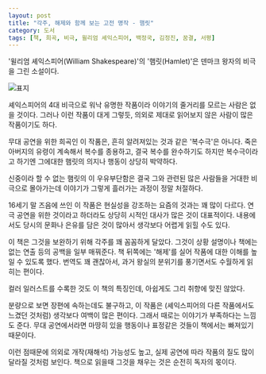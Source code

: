 ```yaml
---
layout: post
title: "각주, 해제와 함께 보는 고전 명작 - 햄릿"
category: 도서
tags: [책, 희곡, 비극, 윌리엄 셰익스피어, 백정국, 김정진, 꿈결, 서평]
---
```


'윌리엄 셰익스피어(William Shakespeare)'의
'햄릿(Hamlet)'은
덴마크 왕자의 비극을 그린 소설이다.

![표지](https://lh3.googleusercontent.com/X8Q5Q09vW_o3GKm__pPwkU-jXxR59y0O7ZNy5P-746Aav2ossuvlR6xJ16iyrRPlFkULkF3lQwNoBA=s480)

셰익스피어의 4대 비극으로 워낙 유명한 작품이라
이야기의 줄거리를 모르는 사람은 없을 것이다.
그러나 이런 작품이 대게 그렇듯, 의외로 제대로 읽어보지 않은 사람이 많은 작품이기도 하다.

무대 공연을 위한 희곡인 이 작품은,
흔히 알려져있는 것과 같은 '복수극'은 아니다.
죽은 아버지의 유령이 계속해서 복수를 종용하고,
결국 복수를 완수하기도 하지만
복수극이라고 하기엔 그에대한 햄릿의 의지나 행동이 상당히 박약하다.

신중이라 할 수 없는 햄릿의 이 우유부단함은 결국 그와 관련된 많은 사람들을 거대한 비극으로 몰아가는데
이야기가 그렇게 흘러가는 과정이 정말 처절하다.

16세기 말 즈음에 쓰인 이 작품은 현실성을 강조하는 요즘의 것과는 꽤 많이 다르다.
연극 공연을 위한 것이라고 하더라도 상당히 시적인 대사가 많은 것이 대표적이다.
내용에서도 당시의 문화나 은유를 담은 것이 많아서 생각보다 어렵게 읽힐 수도 있다.

이 책은 그것을 보완하기 위해 각주를 꽤 꼼꼼하게 달았다.
그것이 상황 설명이나 책에는 없는 연출 등의 공백을 일부 매꿔준다.
책 뒤쪽에는 '해제'를 실어 작품에 대한 이해를 높일 수 있도록 했다.
번역도 꽤 괜찮아서, 과거 왕실의 분위기를 풍기면서도 수월하게 읽히는 편이다.

컬러 일러스트를 수록한 것도 이 책의 특징인데,
아쉽게도 그리 취향에 맞진 않았다.

분량으로 보면 장편에 속하는데도 불구하고,
이 작품은 (셰익스피어의 다른 작품에서도 느겼던 것처럼)
생각보다 여백이 많은 편이다.
그래서 때로는 이야기가 부족하다는 느낌도 준다.
무대 공연에서라면 마땅히 있을 행동이나 표정같은 것들이 책에서는 빠져있기 때문이다.

이런 점때문에 의외로 개작(재해석) 가능성도 높고,
실제 공연에 따라 작품의 질도 많이 달라질 것처럼 보인다.
책으로 읽을때 그것을 채우는 것은 순전히 독자의 몫이다.
